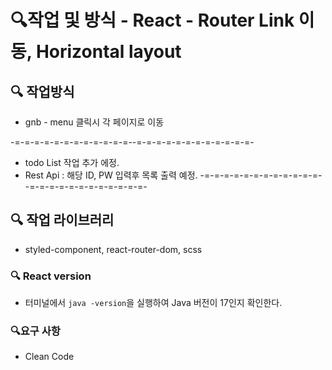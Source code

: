 # 🔍작업 및 방식 - React - Router Link 이동, Horizontal layout

## 🔍 작업방식
- gnb - menu 클릭시 각 페이지로 이동

-=-=-=-=-=-=-=-=-=-=-=-=--=-=-=-=-=-=-=-=-=-=-=-=-
- todo List 작업 추가 에정.
- Rest Api : 해당 ID, PW 입력후 목록 출력 예정.
-=-=-=-=-=-=-=-=-=-=-=-=--=-=-=-=-=-=-=-=-=-=-=-=-

## 🔍 작업 라이브러리
- styled-component, react-router-dom, scss

### 🔍 React version
- 터미널에서 `java -version`을 실행하여 Java 버전이 17인지 확인한다.

### 🔍요구 사항
- Clean Code

